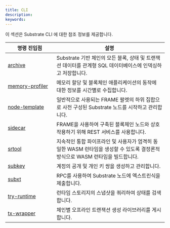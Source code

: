 ```yaml
---
title: CLI
description: 
keywords: 
---
```


이 섹션은 Substrate CLI 에 대한 참조 정보를 제공합니다.

| <div style="width:138px;">명령 진입점 | 설명
| ------------------- | -----------
| [archive](./archive.md) | Substrate 기반 체인의 모든 블록, 상태 및 트랜잭션 데이터를 관계형 SQL 데이터베이스에 인덱싱하고 저장합니다.
| [memory-profiler](./memory-profiler.md) | 메모리 할당 및 블록체인 애플리케이션의 동작에 대한 정보를 시간별로 수집합니다.
| [node-template](./node-template.md) | 일반적으로 사용되는 FRAME 팔렛의 하위 집합으로 사전 구성된 Substrate 노드를 시작하고 관리합니다.
| [sidecar](./sidecar.md) | FRAME을 사용하여 구축된 블록체인 노드와 상호 작용하기 위해 REST 서비스를 사용합니다.
| [srtool](./srtool.md) | 지속적인 통합 파이프라인 및 사용자가 엄격히 동일한 WASM 런타임을 생성할 수 있도록 결정론적 방식으로 WASM 런타임을 빌드합니다.
| [subkey](./subkey.md) | 계정의 공개 및 개인 키 쌍을 생성하고 관리합니다.
| [subxt](./subxt.md) | RPC를 사용하여 Substrate 노드에 엑스트린식을 제출합니다.
| [try-runtime](./try-runtime.md) | 런타임 스토리지의 스냅샷을 쿼리하여 상태를 검색합니다.
| [tx-wrapper](./tx-wrapper.md) | 체인별 오프라인 트랜잭션 생성 라이브러리를 게시합니다.